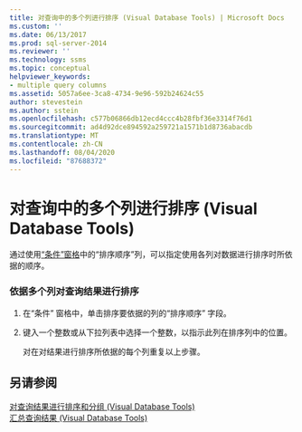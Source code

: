 ```yaml
---
title: 对查询中的多个列进行排序 (Visual Database Tools) | Microsoft Docs
ms.custom: ''
ms.date: 06/13/2017
ms.prod: sql-server-2014
ms.reviewer: ''
ms.technology: ssms
ms.topic: conceptual
helpviewer_keywords:
- multiple query columns
ms.assetid: 5057a6ee-3ca8-4734-9e96-592b24624c55
author: stevestein
ms.author: sstein
ms.openlocfilehash: c577b06866db12ecd4ccc4b28fbf36e3314f76d1
ms.sourcegitcommit: ad4d92dce894592a259721a1571b1d8736abacdb
ms.translationtype: MT
ms.contentlocale: zh-CN
ms.lasthandoff: 08/04/2020
ms.locfileid: "87688372"
---
```

# <a name="sort-multiple-columns-in-queries-visual-database-tools"></a>对查询中的多个列进行排序 (Visual Database Tools)
  通过使用[“条件”窗格](visual-database-tools.md)中的“排序顺序”列，可以指定使用各列对数据进行排序时所依据的顺序。  
  
### <a name="to-sort-query-results-by-more-than-one-column"></a>依据多个列对查询结果进行排序  
  
1.  在“条件”  窗格中，单击排序要依据的列的“排序顺序”  字段。  
  
2.  键入一个整数或从下拉列表中选择一个整数，以指示此列在排序列中的位置。  
  
     对在对结果进行排序所依据的每个列重复以上步骤。  
  
## <a name="see-also"></a>另请参阅  
 [对查询结果进行排序和分组 &#40;Visual Database Tools&#41;](sort-and-group-query-results-visual-database-tools.md)   
 [汇总查询结果 (Visual Database Tools)](summarize-query-results-visual-database-tools.md)  
  
  

